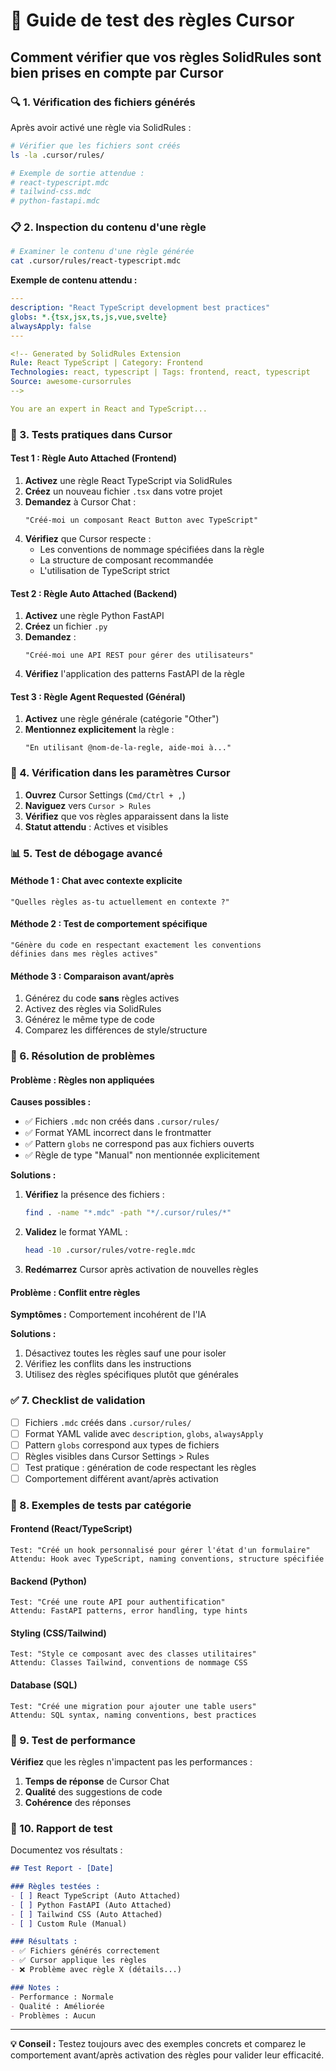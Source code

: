 # 🧪 Guide de test des règles Cursor

## Comment vérifier que vos règles SolidRules sont bien prises en compte par Cursor

### 🔍 1. Vérification des fichiers générés

Après avoir activé une règle via SolidRules :

```bash
# Vérifier que les fichiers sont créés
ls -la .cursor/rules/

# Exemple de sortie attendue :
# react-typescript.mdc
# tailwind-css.mdc
# python-fastapi.mdc
```

### 📋 2. Inspection du contenu d'une règle

```bash
# Examiner le contenu d'une règle générée
cat .cursor/rules/react-typescript.mdc
```

**Exemple de contenu attendu :**
```yaml
---
description: "React TypeScript development best practices"
globs: *.{tsx,jsx,ts,js,vue,svelte}
alwaysApply: false
---

<!-- Generated by SolidRules Extension
Rule: React TypeScript | Category: Frontend
Technologies: react, typescript | Tags: frontend, react, typescript
Source: awesome-cursorrules
-->

You are an expert in React and TypeScript...
```

### 🎯 3. Tests pratiques dans Cursor

#### **Test 1 : Règle Auto Attached (Frontend)**

1. **Activez** une règle React TypeScript via SolidRules
2. **Créez** un nouveau fichier `.tsx` dans votre projet
3. **Demandez** à Cursor Chat :
   ```
   "Créé-moi un composant React Button avec TypeScript"
   ```
4. **Vérifiez** que Cursor respecte :
   - Les conventions de nommage spécifiées dans la règle
   - La structure de composant recommandée
   - L'utilisation de TypeScript strict

#### **Test 2 : Règle Auto Attached (Backend)**

1. **Activez** une règle Python FastAPI
2. **Créez** un fichier `.py`
3. **Demandez** :
   ```
   "Créé-moi une API REST pour gérer des utilisateurs"
   ```
4. **Vérifiez** l'application des patterns FastAPI de la règle

#### **Test 3 : Règle Agent Requested (Général)**

1. **Activez** une règle générale (catégorie "Other")
2. **Mentionnez explicitement** la règle :
   ```
   "En utilisant @nom-de-la-regle, aide-moi à..."
   ```

### 🔧 4. Vérification dans les paramètres Cursor

1. **Ouvrez** Cursor Settings (`Cmd/Ctrl + ,`)
2. **Naviguez** vers `Cursor > Rules`
3. **Vérifiez** que vos règles apparaissent dans la liste
4. **Statut attendu** : Actives et visibles

### 📊 5. Test de débogage avancé

#### **Méthode 1 : Chat avec contexte explicite**
```
"Quelles règles as-tu actuellement en contexte ?"
```

#### **Méthode 2 : Test de comportement spécifique**
```
"Génère du code en respectant exactement les conventions 
définies dans mes règles actives"
```

#### **Méthode 3 : Comparaison avant/après**
1. Générez du code **sans** règles actives
2. Activez des règles via SolidRules
3. Générez le même type de code
4. Comparez les différences de style/structure

### 🚨 6. Résolution de problèmes

#### **Problème : Règles non appliquées**

**Causes possibles :**
- ✅ Fichiers `.mdc` non créés dans `.cursor/rules/`
- ✅ Format YAML incorrect dans le frontmatter
- ✅ Pattern `globs` ne correspond pas aux fichiers ouverts
- ✅ Règle de type "Manual" non mentionnée explicitement

**Solutions :**
1. **Vérifiez** la présence des fichiers :
   ```bash
   find . -name "*.mdc" -path "*/.cursor/rules/*"
   ```

2. **Validez** le format YAML :
   ```bash
   head -10 .cursor/rules/votre-regle.mdc
   ```

3. **Redémarrez** Cursor après activation de nouvelles règles

#### **Problème : Conflit entre règles**

**Symptômes :** Comportement incohérent de l'IA

**Solutions :**
1. Désactivez toutes les règles sauf une pour isoler
2. Vérifiez les conflits dans les instructions
3. Utilisez des règles spécifiques plutôt que générales

### ✅ 7. Checklist de validation

- [ ] Fichiers `.mdc` créés dans `.cursor/rules/`
- [ ] Format YAML valide avec `description`, `globs`, `alwaysApply`
- [ ] Pattern `globs` correspond aux types de fichiers
- [ ] Règles visibles dans Cursor Settings > Rules
- [ ] Test pratique : génération de code respectant les règles
- [ ] Comportement différent avant/après activation

### 🎯 8. Exemples de tests par catégorie

#### **Frontend (React/TypeScript)**
```
Test: "Créé un hook personnalisé pour gérer l'état d'un formulaire"
Attendu: Hook avec TypeScript, naming conventions, structure spécifiée
```

#### **Backend (Python)**
```
Test: "Créé une route API pour authentification"
Attendu: FastAPI patterns, error handling, type hints
```

#### **Styling (CSS/Tailwind)**
```
Test: "Style ce composant avec des classes utilitaires"
Attendu: Classes Tailwind, conventions de nommage CSS
```

#### **Database (SQL)**
```
Test: "Créé une migration pour ajouter une table users"
Attendu: SQL syntax, naming conventions, best practices
```

### 🚀 9. Test de performance

**Vérifiez** que les règles n'impactent pas les performances :

1. **Temps de réponse** de Cursor Chat
2. **Qualité** des suggestions de code
3. **Cohérence** des réponses

### 📝 10. Rapport de test

Documentez vos résultats :

```markdown
## Test Report - [Date]

### Règles testées :
- [ ] React TypeScript (Auto Attached)
- [ ] Python FastAPI (Auto Attached)  
- [ ] Tailwind CSS (Auto Attached)
- [ ] Custom Rule (Manual)

### Résultats :
- ✅ Fichiers générés correctement
- ✅ Cursor applique les règles
- ❌ Problème avec règle X (détails...)

### Notes :
- Performance : Normale
- Qualité : Améliorée
- Problèmes : Aucun
```

---

**💡 Conseil :** Testez toujours avec des exemples concrets et comparez le comportement avant/après activation des règles pour valider leur efficacité. 